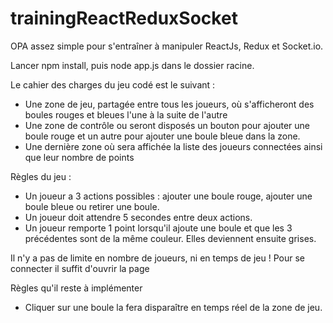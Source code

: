 # trainingReactReduxSocket
OPA assez simple pour s'entraîner à manipuler ReactJs, Redux et Socket.io.

Lancer npm install, puis node app.js dans le dossier racine.

Le cahier des charges du jeu codé est le suivant :
- Une zone de jeu, partagée entre tous les joueurs, où s'afficheront des boules rouges et bleues l'une à la suite de l'autre
- Une zone de contrôle ou seront disposés un bouton pour ajouter une boule rouge et un autre pour ajouter une boule bleue dans la zone.
- Une dernière zone où sera affichée la liste des joueurs connectées ainsi que leur nombre de points

Règles du jeu :
- Un joueur a 3 actions possibles : ajouter une boule rouge, ajouter une boule bleue ou retirer une boule.
- Un joueur doit attendre 5 secondes entre deux actions.
- Un joueur remporte 1 point lorsqu'il ajoute une boule et que les 3 précédentes sont de la même couleur. Elles deviennent ensuite grises.

Il n'y a pas de limite en nombre de joueurs, ni en temps de jeu !
Pour se connecter il suffit d'ouvrir la page

Règles qu'il reste à implémenter

- Cliquer sur une boule la fera disparaître en temps réel de la zone de jeu.
